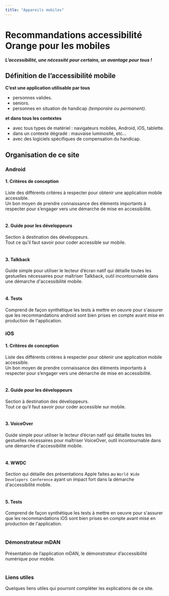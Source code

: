 ```yaml
---
title: "Appareils mobiles"
---
```


# Recommandations accessibilité Orange pour les mobiles

***L’accessibilité, une nécessité pour certains, un avantage pour tous&nbsp;!***

## Définition de l’accessibilité mobile
**C’est une application utilisable par tous**

- personnes valides.
- seniors.
- personnes en situation de handicap *(temporaire ou permanent)*.

**et dans tous les contextes**

- avec tous types de matériel&nbsp;: navigateurs mobiles, Android, iOS, tablette.
- dans un contexte dégradé&nbsp;: mauvaise luminosité, etc...
- avec des logiciels spécifiques de compensation du handicap.

## Organisation de ce site
### Android
#### 1. Critères de conception
Liste des différents critères à respecter pour obtenir une application mobile accessible.  
Un bon moyen de prendre connaissance des éléments importants à respecter pour s’engager vers une démarche de mise en accessibilité.  
&nbsp;  

#### 2. Guide pour les développeurs
Section à destination des développeurs.  
Tout ce qu’il faut savoir pour coder accessible sur mobile.  
&nbsp;  

#### 3. Talkback
Guide simple pour utiliser le lecteur d’écran natif qui détaille toutes les gestuelles nécessaires pour maîtriser Talkback, outil incontournable dans une démarche d'accessibilité mobile.  
&nbsp;  

#### 4. Tests
Comprend de façon synthétique les tests à mettre en oeuvre pour s'assurer que les recommandations android sont bien prises en compte avant mise en production de l'application. 
&nbsp;  

### iOS
#### 1. Critères de conception
Liste des différents critères à respecter pour obtenir une application mobile accessible.
</br>Un bon moyen de prendre connaissance des éléments importants à respecter pour s’engager vers une démarche de mise en accessibilité. 
</br></br>
#### 2. Guide pour les développeurs
Section à destination des développeurs.
</br>Tout ce qu’il faut savoir pour coder accessible sur mobile.
</br></br>
#### 3. VoiceOver
Guide simple pour utiliser le lecteur d’écran natif qui détaille toutes les gestuelles nécessaires pour maîtriser VoiceOver, outil incontournable dans une démarche d'accessibilité mobile.
</br></br>
#### 4. WWDC
Section qui détaille des présentations Apple faites au `World Wide Developers Conference` ayant un impact fort dans la démarche d'accessibilité mobile.
</br></br>
#### 5. Tests
Comprend de façon synthétique les tests à mettre en oeuvre pour s'assurer que les recommandations iOS sont bien prises en compte avant mise en production de l'application.
</br></br>
### Démonstrateur mDAN
Présentation de l’application mDAN, le démonstrateur d’accessibilité numérique pour mobile.
</br></br>
### Liens utiles
Quelques liens utiles qui pourront compléter les explications de ce site.
